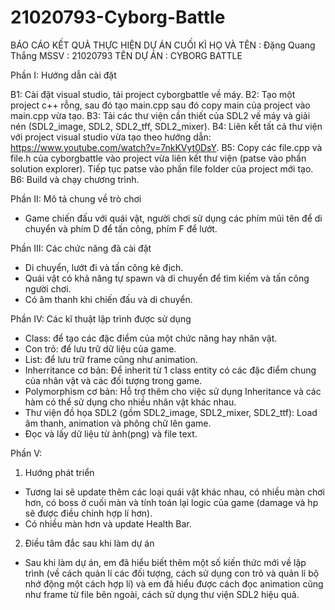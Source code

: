 # 21020793-Cyborg-Battle

BÁO CÁO KẾT QUẢ THỰC HIỆN DỰ ÁN CUỐI KÌ
HỌ VÀ TÊN : Đặng Quang Thắng
MSSV : 21020793
TÊN DỰ ÁN : CYBORG BATTLE

Phần I: Hướng dẫn cài đặt

B1: Cài đặt visual studio, tải project cyborgbattle về máy.
B2: Tạo một project c++ rỗng, sau đó tạo main.cpp sau đó copy main của project vào main.cpp vừa tạo.
B3: Tải các thư viện cần thiết của SDL2 về máy và giải nén (SDL2_image, SDL2, SDL2_tff, SDL2_mixer).
B4: Liên kết tất cả thư viện với project visual studio vừa tạo theo hướng dẫn: https://www.youtube.com/watch?v=7nkKVyt0DsY.
B5: Copy các file.cpp và file.h của cyborgbattle vào project vừa liên kết thư viện (patse vào phần solution explorer). 
    Tiếp tục patse vào phần file folder của project mới tạo.
B6: Build và chạy chương trình.

Phần II: Mô tả chung về trò chơi

- Game chiến đấu với quái vật, người chơi sử dụng các phím mũi tên để di chuyển và phím D để tấn công, phím F để lướt.

Phần III: Các chức năng đã cài đặt

- Di chuyển, lướt đi và tấn công kẻ địch.
- Quái vật có khả năng tự spawn và di chuyển để tìm kiếm và tấn công người chơi.
- Có âm thanh khi chiến đấu và di chuyển.

Phần IV: Các kĩ thuật lập trình được sử dụng

- Class: để tạo các đặc điểm của một chức năng hay nhân vật.
- Con trỏ: để lưu trữ dữ liệu của game.
- List: để lưu trữ frame cũng như animation.
- Inherritance cơ bản: Để inherit từ 1 class entity có các đặc điểm chung của nhân vật và các đối tượng trong game.
- Polymorphism cơ bản: Hỗ trợ thêm cho việc sử dụng Inheritance và các hàm có thể sử dụng cho nhiều nhân vật khác nhau.
- Thư viện đồ họa SDL2 (gồm SDL2_image, SDL2_mixer, SDL2_ttf): Load âm thanh, animation và phông chữ lên game. 
- Đọc và lấy dữ liệu từ ảnh(png) và file text.

Phần V: 

1. Hướng phát triển 
- Tương lai sẽ update thêm các loại quái vật khác nhau, có nhiều màn chơi hơn, có boss ở cuối màn và tính toán lại logic của game 
(damage và hp sẽ được điều chỉnh hợp lí hơn).
- Có nhiều màn hơn và update Health Bar.

2. Điều tâm đắc sau khi làm dự án

- Sau khi làm dự án, em đã hiểu biết thêm một số kiến thức mới về lập trình (về cách quản lí các 
đối tượng, cách sử dụng con trỏ và quản lí bộ nhớ động một cách hợp lí) và em đã hiểu được cách đọc animation 
cũng như frame từ file bên ngoài, cách sử dụng thư viện SDL2 hiệu quả.

